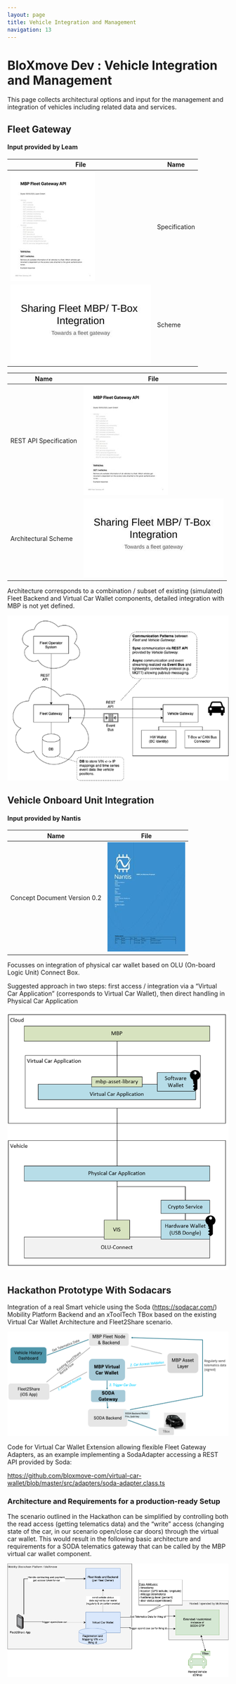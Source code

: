 ```yaml
---
layout: page
title: Vehicle Integration and Management
navigation: 13
---
```


# BloXmove Dev : Vehicle Integration and Management
This page collects architectural options and input for the management and integration of vehicles including related data and services.

## Fleet Gateway
#### Input provided by Leam

| File | Name |
| ---- | ------- |
| ![This is an image](attachments/2335342185/2335342196) | Specification |
| ![This is an image](attachments/2335342185/2335407723) | Scheme |


<table>
  <thead>
    <tr>
      <th>Name</th>
      <th>File</th>   
    </tr>
  </thead>
  <tbody>
    <tr>
      <td>REST API Specification</td>
      <td><a href="attachments/2335342185/2335342196"><img src="attachments/2335342185/2335342196"></a></td>
    </tr>
    <tr>
      <td>Architectural Scheme</td> 
      <td><a href="attachments/2335342185/2335407723"><img src="attachments/2335342185/2335407723"></a></td>
    </tr>
  </tbody>
</table>

Architecture corresponds to a combination / subset of existing (simulated) Fleet Backend and Virtual Car Wallet components, detailed integration with MBP is not yet defined.

![This is an image](attachments/2335342185/2335637100.png)

## Vehicle Onboard Unit Integration
#### Input provided by Nantis
<table>
  <thead>
    <tr>
      <th>Name</th>
      <th>File</th>   
    </tr>
  </thead>
  <tbody>
    <tr>
      <td>Concept Document Version 0.2 </td>
      <td><a href="attachments/2335342185/2335735409"><img src="attachments/2335342185/2335735409"></a></td>
    </tr>
  </tbody>
</table>

Focusses on integration of physical car wallet based on OLU (On-board Logic Unit) Connect Box.

Suggested approach in two steps: first access / integration via a “Virtual Car Application” (corresponds to Virtual Car Wallet), then direct handling in Physical Car Application

![This is an image](attachments/2335342185/2335506027.png)

## Hackathon Prototype With Sodacars
Integration of a real Smart vehicle using the Soda (<https://sodacar.com/>) Mobility Platform Backend and an xToolTech TBox based on the existing Virtual Car Wallet Architecture and Fleet2Share scenario.

![This is an image](attachments/2335342185/2335309423.png)

Code for Virtual Car Wallet Extension allowing flexible Fleet Gateway Adapters, as an example implementing a SodaAdapter accessing a REST API provided by Soda:

<https://github.com/bloxmove-com/virtual-car-wallet/blob/master/src/adapters/soda-adapter.class.ts>

### Architecture and Requirements for a production-ready Setup
The scenario outlined in the Hackathon can be simplified by controlling both the read access (getting telematics data) and the “write” access (changing state of the car, in our scenario open/close car doors) through the virtual car wallet. This would result in the following basic architecture and requirements for a SODA telematics gateway that can be called by the MBP virtual car wallet component.

![This is an image](attachments/2335342185/4446126123.png)

